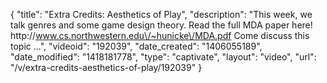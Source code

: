 {
    "title": "Extra Credits: Aesthetics of Play",
    "description": "This week, we talk genres and some game design theory. Read the full MDA paper here! http:\/\/www.cs.northwestern.edu\/~hunicke\/MDA.pdf Come discuss this topic ...",
    "videoid": "192039",
    "date_created": "1406055189",
    "date_modified": "1418181778",
    "type": "captivate",
    "layout": "video",
    "url": "\/v\/extra-credits-aesthetics-of-play\/192039"
}